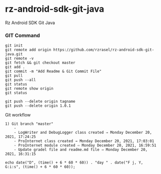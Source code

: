 # rz-android-sdk-git-java
Rz Android SDK Git Java

### GIT Command
```git_command
git init
git remote add origin https://github.com/rzrasel/rz-android-sdk-git-java.git
git remote -v
git fetch && git checkout master
git add .
git commit -m "Add Readme & Git Commit File"
git pull
git push --all
git status
git remote show origin
git status

git push --delete origin tagname
git push --delete origin 1.0.1
```

Git workflow
```GIT_WORKFLOW
1) Git branch "master"
    -
    - LogWriter and DebugLogger class created ⇒ Monday December 20, 2021, 17:24:25
    - ProInternet class created → Monday December 20, 2021, 17:03:01
    - ProInternet module created ⇨ Monday December 20, 2021, 16:59:51
    - Update gradel file and readme.md file ⇒ Monday December 20, 2021, 16:31:15
```

```PHP_DATE_TIME
echo date("D", (time() + 6 * 60 * 60)) . "day " . date("F j, Y, G:i:s", (time() + 6 * 60 * 60));
```

